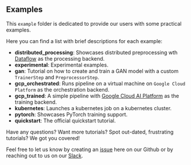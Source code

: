 ## Examples

This `example` folder is dedicated to provide our users with some practical examples.

Here you can find a list with brief descriptions for each example:

- **distributed_processing**: Showcases distributed preprocessing wth [Dataflow](https://cloud.google.com/dataflow) as the processing backend.
- **experimental**: Experimental examples.
- **gan**: Tutorial on how to create and train a GAN model with a custom `TrainerStep` and `PreprocessorStep`.
- **gcp_orchestrated**: Runs pipeline on a virtual machine on `Google Cloud Platform` as the orchestration backend.
- **gcp_trained**: A simple pipeline with [Google Cloud AI Platform](https://cloud.google.com/ai-platform) as the training backend.
- **kubernetes**: Launches a kubernetes job on a kubernetes cluster.
- **pytorch**: Showcases PyTorch training support.
- **quickstart**: The official quickstart tutorial.

Have any questions? Want more tutorials? Spot out-dated, frustrating tutorials? We got you covered!

Feel free to let us know by creating an 
[issue](https://github.com/maiot-io/zenml/issues) here on our Github or by reaching out to us on our 
[Slack](https://zenml.io/slack-invite/). 